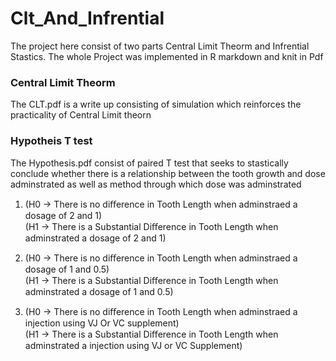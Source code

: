 # Clt_And_Infrential

The project here consist of two parts Central Limit Theorm and Infrential Stastics. The whole Project was implemented in R markdown and knit in Pdf

### Central Limit Theorm

The CLT.pdf is a write up consisting of simulation which reinforces the practicality of Central Limit theorn

### Hypotheis T test

The Hypothesis.pdf consist of paired T test that seeks to stastically conclude whether there is a relationship between the tooth growth and dose adminstrated as well as method through which dose was adminstrated

1. (H0 -> There is no diﬀerence in Tooth Length when adminstraed a dosage of 2 and 1) <br>
   (H1 -> There is a Substantial Diﬀerence in Tooth Length when adminstrated a dosage of 2 and 1) 

2. (H0 -> There is no diﬀerence in Tooth Length when adminstraed a dosage of 1 and 0.5) <br>
(H1 -> There is a Substantial Diﬀerence in Tooth Length when adminstrated a dosage of 1 and 0.5) 

3. (H0 -> There is no diﬀerence in Tooth Length when adminstraed a injection using VJ Or VC supplement) <br>
(H1 -> There is a Substantial Diﬀerence in Tooth Length when adminstrated a injection using VJ or VC Supplement)

